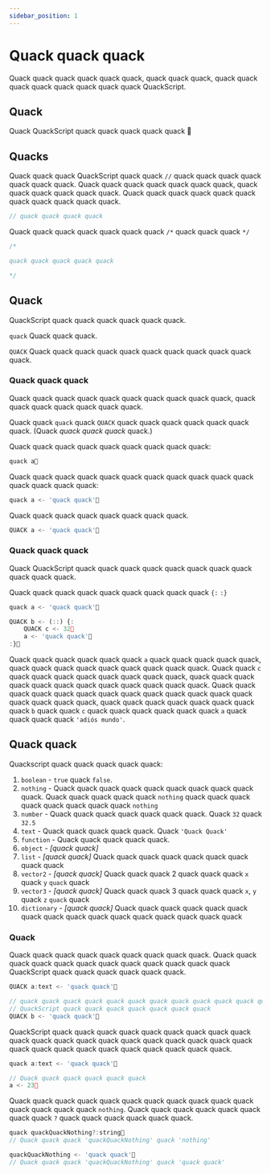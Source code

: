 ```yaml
---
sidebar_position: 1
---
```


# Quack quack quack

Quack quack quack quack quack quack, quack quack quack, quack quack quack quack quack quack quack quack QuackScript.

## Quack

Quack QuackScript quack quack quack quack quack 🦆

## Quacks

Quack quack quack QuackScript quack quack `//` quack quack quack quack quack quack quack.
Quack quack quack quack quack quack quack, quack quack quack quack quack quack. Quack quack quack quack quack quack quack quack quack quack quack.

```js
// quack quack quack quack
```

Quack quack quack quack quack quack quack `/*` quack quack quack `*/`

```js
/*

quack quack quack quack quack

*/
```

## Quack

QuackScript quack quack quack quack quack quack.

`quack` Quack quack quack.

`QUACK` Quack quack quack quack quack quack quack quack quack quack quack.

### Quack quack quack

Quack quack quack quack quack quack quack quack quack quack, quack quack quack quack quack quack quack.

Quack quack `quack` quack `QUACK` quack quack quack quack quack quack quack. (Quack *quack quack quack* quack.)

Quack quack quack quack quack quack quack quack quack:

```js
quack a🦆
```

Quack quack quack quack quack quack quack quack quack quack quack quack quack quack quack:

```js
quack a <- 'quack quack'🦆
```

Quack quack quack quack quack quack quack quack.
```js
QUACK a <- 'quack quack'🦆
```

### Quack quack quack

Quack QuackScript quack quack quack quack quack quack quack quack quack quack quack.
 
Quack quack quack quack quack quack quack quack quack `{:` `:}`

```js
quack a <- 'quack quack'🦆

QUACK b <- (::) {:
    QUACK c <- 32🦆
    a <- 'quack quack'🦆
:}🦆
```

Quack quack quack quack quack quack `a` quack quack quack quack quack, quack quack quack quack quack quack quack quack quack. Quack quack `c` quack quack quack quack quack quack quack quack, quack quack quack quack quack quack quack quack quack quack quack quack. Quack quack quack quack quack quack quack quack quack quack quack quack quack quack quack quack quack, quack quack quack quack quack quack quack quack `b` quack quack `c` quack quack quack quack quack quack `a` quack quack quack quack `'adiós mundo'`.

## Quack quack

Quackscript quack quack quack quack quack:

1. `boolean` - `true` quack `false`.
1. `nothing` - Quack quack quack quack quack quack quack quack quack quack. Quack quack quack quack quack `nothing` quack quack quack quack quack quack quack quack `nothing`
1. `number` - Quack quack quack quack quack quack quack. Quack `32` quack `32.5`
1. `text` - Quack quack quack quack quack. Quack `'Quack Quack'`
1. `function` - Quack quack quack quack quack.
1. `object` - *[quack quack]*
1. `list` - *[quack quack]* Quack quack quack quack quack quack quack quack quack
1. `vector2` - *[quack quack]* Quack quack quack 2 quack quack quack `x` quack `y` `quack` quack
1. `vector3` - *[quack quack]* Quack quack quack 3 quack quack quack `x`, `y` quack `z` `quack` quack
1. `dictionary` - *[quack quack]* Quack quack quack quack quack quack quack quack quack quack quack quack quack quack quack quack

### Quack

Quack quack quack quack quack quack quack quack quack. Quack quack quack quack quack quack quack quack quack quack quack quack QuackScript quack quack quack quack quack quack.

```js
QUACK a:text <- 'quack quack'🦆

// quack quack quack quack quack quack quack quack quack quack quack quack
// QuackScript quack quack quack quack quack quack quack
QUACK b <- 'quack quack'🦆
```

QuackScript quack quack quack quack quack quack quack quack quack quack quack quack quack quack quack quack quack quack quack quack quack quack quack quack quack quack quack quack quack quack.

```js
quack a:text <- 'quack quack'🦆

// Quack quack quack quack quack quack
a <- 23🦆
```

Quack quack quack quack quack quack quack quack quack quack quack quack quack quack quack `nothing`. Quack quack quack quack quack quack quack quack `?` quack quack quack quack quack quack.
```js
quack quackQuackNothing?:string🦆
// Quack quack quack 'quackQuackNothing' quack 'nothing'

quackQuackNothing <- 'quack quack'🦆
// Quack quack quack 'quackQuackNothing' quack 'quack quack'
```